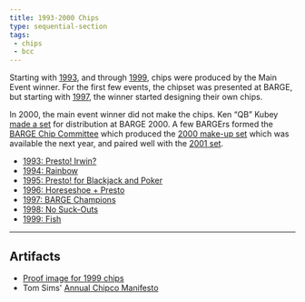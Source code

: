 ```yaml
---
title: 1993-2000 Chips
type: sequential-section
tags:
 - chips
 - bcc
---
```


Starting with [1993](../../gallery/1993), and through
[1999](../../gallery/1999), chips were produced by the Main Event winner.
For the first few events, the chipset was presented at BARGE, but starting
with [1997](../../gallery/1997), the winner started designing their own chips.

In 2000, the main event winner did not make the chips.  Ken &#8220;QB&#8221;
Kubey [made a set](../../gallery/2000-qb) for distribution at
BARGE 2000. A few BARGErs formed the [BARGE Chip Committee](../../bcc) which
produced the [2000 make-up set](../../gallery/2000) which was available the
next year, and paired well with the [2001 set](../../gallery/2001).

* [1993: Presto! Irwin?](../../gallery/1993/)
* [1994: Rainbow](../../gallery/1994/)
* [1995: Presto! for Blackjack and Poker](../../gallery/1995/)
* [1996: Horeseshoe + Presto](../../gallery/1996)
* [1997: BARGE Champions](../../gallery/1997)
* [1998: No Suck-Outs](../../gallery/1998)
* [1999: Fish](../../gallery/1999)

---

## Artifacts

* [Proof image for 1999 chips](1999_chips.jpg)
* Tom Sims' [Annual Chipco Manifesto](chipco-manifesto)
